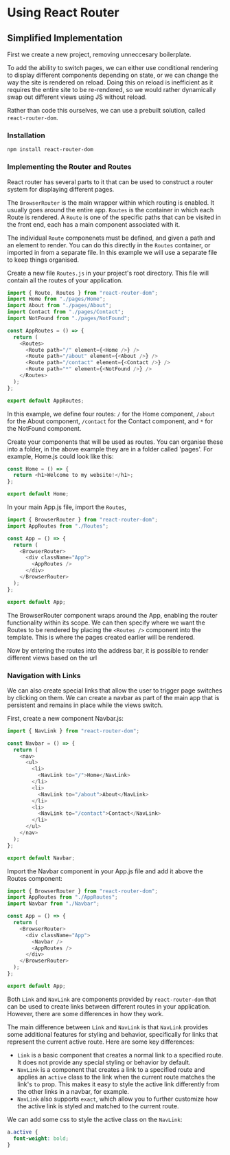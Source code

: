 # Using React Router

## Simplified Implementation

First we create a new project, removing unneccesary boilerplate.

To add the ability to switch pages, we can either use conditional rendering to display different components depending on state, or we can change the way the site is rendered on reload.
Doing this on reload is inefficient as it requires the entire site to be re-rendered, so we would rather dynamically swap out different views using JS without reload.

Rather than code this ourselves, we can use a prebuilt solution, called `react-router-dom`.

### Installation

`npm install react-router-dom`

### Implementing the Router and Routes

React router has several parts to it that can be used to construct a router system for displaying different pages.

The `BrowserRouter` is the main wrapper within which routing is enabled. It usually goes around the entire app.
`Routes` is the container in which each Route is rendered.
A `Route` is one of the specific paths that can be visited in the front end, each has a main component associated with it.

The individual `Route` componenets must be defined, and given a path and an element to render. You can do this directly in the `Routes` container, or imported in from a separate file.
In this example we will use a separate file to keep things organised.

Create a new file `Routes.js` in your project's root directory. This file will contain all the routes of your application.

```javascript
import { Route, Routes } from "react-router-dom";
import Home from "./pages/Home";
import About from "./pages/About";
import Contact from "./pages/Contact";
import NotFound from "./pages/NotFound";

const AppRoutes = () => {
  return (
    <Routes>
      <Route path="/" element={<Home />} />
      <Route path="/about" element={<About />} />
      <Route path="/contact" element={<Contact />} />
      <Route path="*" element={<NotFound />} />
    </Routes>
  );
};

export default AppRoutes;
```

In this example, we define four routes: `/` for the Home component, `/about` for the About component, `/contact` for the Contact component, and `*` for the NotFound component.

Create your components that will be used as routes. You can organise these into a folder, in the above example they are in a folder called 'pages'. For example, Home.js could look like this:

```javascript
const Home = () => {
  return <h1>Welcome to my website!</h1>;
};

export default Home;
```

In your main App.js file, import the `Routes`,

```javascript
import { BrowserRouter } from "react-router-dom";
import AppRoutes from "./Routes";

const App = () => {
  return (
    <BrowserRouter>
      <div className="App">
        <AppRoutes />
      </div>
    </BrowserRouter>
  );
};

export default App;
```

The BrowserRouter component wraps around the App, enabling the router functionality within its scope. We can then specify where we want the Routes to be rendered by placing the `<Routes />` component into the template. This is where the pages created earlier will be rendered.

Now by entering the routes into the address bar, it is possible to render different views based on the url

### Navigation with Links

We can also create special links that allow the user to trigger page switches by clicking on them.
We can create a navbar as part of the main app that is persistent and remains in place while the views switch.

First, create a new component Navbar.js:

```javascript
import { NavLink } from "react-router-dom";

const Navbar = () => {
  return (
    <nav>
      <ul>
        <li>
          <NavLink to="/">Home</NavLink>
        </li>
        <li>
          <NavLink to="/about">About</NavLink>
        </li>
        <li>
          <NavLink to="/contact">Contact</NavLink>
        </li>
      </ul>
    </nav>
  );
};

export default Navbar;
```

Import the Navbar component in your App.js file and add it above the Routes component:

```javascript
import { BrowserRouter } from "react-router-dom";
import AppRoutes from "./AppRoutes";
import Navbar from "./Navbar";

const App = () => {
  return (
    <BrowserRouter>
      <div className="App">
        <Navbar />
        <AppRoutes />
      </div>
    </BrowserRouter>
  );
};

export default App;
```

Both `Link` and `NavLink` are components provided by `react-router-dom` that can be used to create links between different routes in your application. However, there are some differences in how they work.

The main difference between `Link` and `NavLink` is that `NavLink` provides some additional features for styling and behavior, specifically for links that represent the current active route. Here are some key differences:

- `Link` is a basic component that creates a normal link to a specified route. It does not provide any special styling or behavior by default.
- `NavLink` is a component that creates a link to a specified route and applies an `active` class to the link when the current route matches the link's `to` prop. This makes it easy to style the active link differently from the other links in a navbar, for example.
- `NavLink` also supports `exact`, which allow you to further customize how the active link is styled and matched to the current route.

We can add some css to style the active class on the `NavLink`:

```css
a.active {
  font-weight: bold;
}
```
